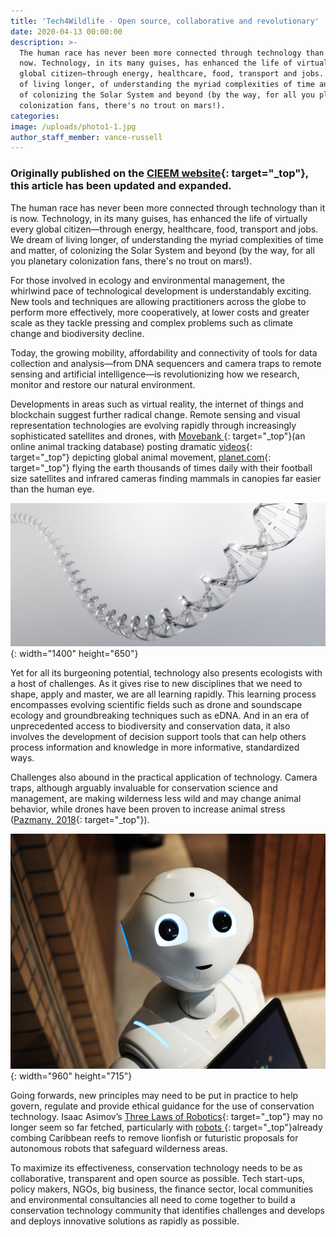 ```yaml
---
title: 'Tech4Wildlife - Open source, collaborative and revolutionary'
date: 2020-04-13 00:00:00
description: >-
  The human race has never been more connected through technology than it is
  now. Technology, in its many guises, has enhanced the life of virtually every
  global citizen—through energy, healthcare, food, transport and jobs. We dream
  of living longer, of understanding the myriad complexities of time and matter,
  of colonizing the Solar System and beyond (by the way, for all you planetary
  colonization fans, there's no trout on mars!).
categories:
image: /uploads/photo1-1.jpg
author_staff_member: vance-russell
---
```


### Originally published on the&nbsp;[CIEEM website](https://cieem.net/){: target="_top"}, this article has been updated and expanded.

The human race has never been more connected through technology than it is now. Technology, in its many guises, has enhanced the life of virtually every global citizen—through energy, healthcare, food, transport and jobs. We dream of living longer, of understanding the myriad complexities of time and matter, of colonizing the Solar System and beyond (by the way, for all you planetary colonization fans, there's no trout on mars\!).

For those involved in ecology and environmental management, the whirlwind pace of technological development is understandably exciting. New tools and techniques are allowing practitioners across the globe to perform more effectively, more cooperatively, at lower costs and greater scale as they tackle pressing and complex problems such as climate change and biodiversity decline.

Today, the growing mobility, affordability and connectivity of tools for data collection and analysis—from DNA sequencers and camera traps to remote sensing and artificial intelligence—is revolutionizing how we research, monitor and restore our natural environment.&nbsp;

Developments in areas such as virtual reality, the internet of things and blockchain suggest further radical change. Remote sensing and visual representation technologies are evolving rapidly through increasingly sophisticated satellites and drones, with&nbsp;[Movebank&nbsp;](https://www.movebank.org/){: target="_top"}(an online animal tracking database) posting dramatic&nbsp;[videos](https://www.youtube.com/watch?v=TG4eCWkdyQY){: target="_top"}&nbsp;depicting global animal movement,&nbsp;[planet.com](http://planet.com/){: target="_top"}&nbsp;flying the earth thousands of times daily with their football size satellites and infrared cameras finding mammals in canopies far easier than the human eye.

![](/uploads/photo2-1.jpg){: width="1400" height="650"}

Yet for all its burgeoning potential, technology also presents ecologists with a host of challenges. As it gives rise to new disciplines that we need to shape, apply and master, we are all learning rapidly. This learning process encompasses evolving scientific fields such as drone and soundscape ecology and groundbreaking techniques such as eDNA. And in an era of unprecedented access to biodiversity and conservation data, it also involves the development of decision support tools that can help others process information and knowledge in more informative, standardized ways.

Challenges also abound in the practical application of technology. Camera traps, although arguably invaluable for conservation science and management, are making wilderness less wild and may change animal behavior, while drones have been proven to increase animal stress ([Pazmany, 2018](https://journals.plos.org/plosone/article?id=10.1371/journal.pone.0178448){: target="_top"}).

![](/uploads/photo3.jpg){: width="960" height="715"}

Going forwards, new principles may need to be put in practice to help govern, regulate and provide ethical guidance for the use of conservation technology. Isaac Asimov’s&nbsp;[Three Laws of Robotics](https://www.auburn.edu/~vestmon/robotics.html){: target="_top"}&nbsp;may no longer seem so far fetched, particularly with&nbsp;[robots&nbsp;](https://www.popularmechanics.com/technology/robots/a22839698/lionfish-hunting-robot/){: target="_top"}already combing Caribbean reefs to remove lionfish or futuristic proposals for autonomous robots that safeguard wilderness areas.

To maximize its effectiveness, conservation technology needs to be as collaborative, transparent and open source as possible. Tech start-ups, policy makers, NGOs, big business, the finance sector, local communities and environmental consultancies all need to come together to build a conservation technology community that identifies challenges and develops and deploys innovative solutions as rapidly as possible.